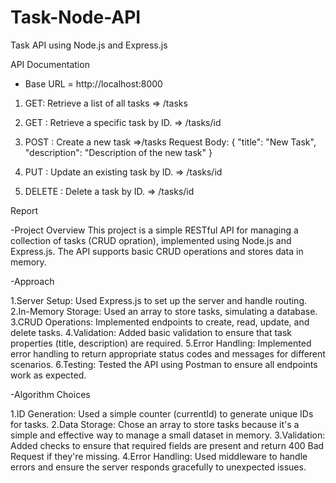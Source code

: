 # Task-Node-API
Task API using Node.js and Express.js


API Documentation
- Base URL = http://localhost:8000
 
1. GET: Retrieve a list of all tasks  => /tasks
2. GET : Retrieve a specific task by ID. => /tasks/id 
3. POST : Create a new task =>/tasks
    Request Body:
   {
      "title": "New Task",
      "description": "Description of the new task"
    }

4. PUT : Update an existing task by ID. => /tasks/id
5. DELETE : Delete a task by ID. => /tasks/id

Report

-Project Overview
This project is a simple RESTful API for managing a collection of tasks (CRUD opration), implemented using Node.js and Express.js. The API supports basic CRUD operations and stores data in memory.

-Approach

1.Server Setup: Used Express.js to set up the server and handle routing.
2.In-Memory Storage: Used an array to store tasks, simulating a database.
3.CRUD Operations: Implemented endpoints to create, read, update, and delete tasks.
4.Validation: Added basic validation to ensure that task properties (title, description) are required.
5.Error Handling: Implemented error handling to return appropriate status codes and messages for different scenarios.
6.Testing: Tested the API using Postman to ensure all endpoints work as expected.

-Algorithm Choices

1.ID Generation: Used a simple counter (currentId) to generate unique IDs for tasks.
2.Data Storage: Chose an array to store tasks because it's a simple and effective way to manage a small dataset in memory.
3.Validation: Added checks to ensure that required fields are present and return 400 Bad Request if they're missing.
4.Error Handling: Used middleware to handle errors and ensure the server responds gracefully to unexpected issues.
